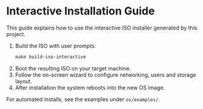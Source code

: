 # Interactive Installation Guide

This guide explains how to use the interactive ISO installer generated by this project.

1. Build the ISO with user prompts:
   ```bash
   make build-iso-interactive
   ```
2. Boot the resulting ISO on your target machine.
3. Follow the on-screen wizard to configure networking, users and storage layout.
4. After installation the system reboots into the new OS image.

For automated installs, see the examples under `os/examples/`.

